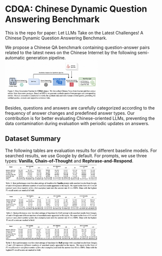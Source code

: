 # CDQA: Chinese Dynamic Question Answering Benchmark
This is the repo for paper: Let LLMs Take on the Latest Challenges! A Chinese Dynamic Question Answering Benchmark.

We propose a Chinese QA benchmark containing question-answer pairs related to the latest news on the Chinese Internet by the following semi-automatic generation pipeline.
<img src="assets/cfreshqa_pipeline.png" style="zoom:30%;" />

Besides, questions and answers are carefully categorized according to the frequency of answer changes and predefined answer types. Our contribution is for better evaluating Chinese-oriented LLMs, preventing the data contamination during evaluation with periodic updates on answers.


## Dataset Summary
The following tables are evaluation results for different baseline models. For searched results, we use Google by default. For prompts, we use three types: **Vanilla**, **Chain-of-Thought** and **Rephrase-and-Respond**. 
<img src="assets/vanilla.png" style="zoom:30%;" />
<img src="assets/cot.png" style="zoom:30%;" />
<img src="assets/rar.png" style="zoom:30%;" />
